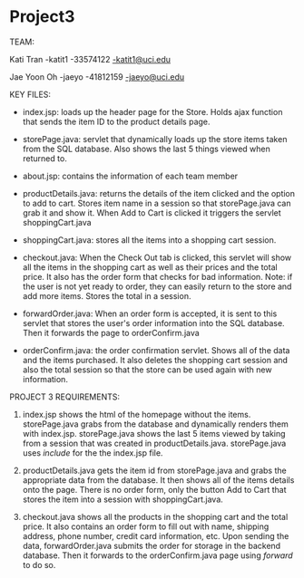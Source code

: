 # Project3
 
TEAM:

Kati Tran 
-katit1
-33574122
-katit1@uci.edu

Jae Yoon Oh 
-jaeyo
-41812159
-jaeyo@uci.edu


KEY FILES:

- index.jsp: loads up the header page for the Store. Holds ajax function that sends
	the item ID to the product details page.

- storePage.java: servlet that dynamically loads up the store items taken from
	the SQL database. Also shows the last 5 things viewed when returned to.

- about.jsp: contains the information of each team member

- productDetails.java: returns the details of the item clicked and the option to add to cart.
	Stores item name in a session so that storePage.java can grab it and show it. When Add to Cart
	is clicked it triggers the servlet shoppingCart.java

- shoppingCart.java: stores all the items into a shopping cart session.

- checkout.java: When the Check Out tab is clicked, this servlet will show all the items in the shopping cart
	as well as their prices and the total price. It also has the order form that checks for bad information.
	Note: if the user is not yet ready to order, they can easily return to the store and add more items. Stores
	the total in a session.

- forwardOrder.java: When an order form is accepted, it is sent to this servlet that stores the user's order information
	into the SQL database. Then it forwards the page to orderConfirm.java

- orderConfirm.java: the order confirmation servlet. Shows all of the data and the items purchased. It also deletes the shopping
	cart session and also the total session so that the store can be used again with new information.


PROJECT 3 REQUIREMENTS:

1. index.jsp shows the html of the homepage without the items. storePage.java grabs from the database and dynamically
	renders them with index.jsp. storePage.java shows the last 5 items viewed by taking from a session that was 
	created in productDetails.java. storePage.java uses _include_ for the the index.jsp file.

2. productDetails.java gets the item id from storePage.java and grabs the appropriate data from the database. It then
	shows all of the items details onto the page. There is no order form, only the button Add to Cart that stores the item
	into a session with shoppingCart.java. 

3. checkout.java shows all the products in the shopping cart and the total price. It also contains an order form to fill out with
	 name, shipping address, phone number, credit card information, etc. Upon sending the data, forwardOrder.java submits the order 
	 for storage in the backend database. Then it forwards to the orderConfirm.java page using _forward_ to do so.
